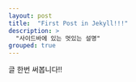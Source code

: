 ```yaml
---
layout: post
title:  "First Post in Jekyll!!!"
description: >
  "사이드바에 있는 멋있는 설명"
grouped: true
---
```

글 한번 써봅니다!!
